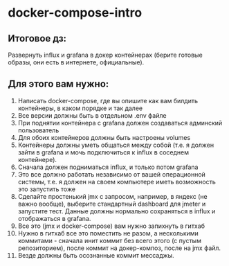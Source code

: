 # docker-compose-intro
## Итоговое дз:
Развернуть influx и grafana в докер контейнерах (берите готовые образы, они есть в интернете, официальные).
## Для этого вам нужно:
1) Написать docker-compose, где вы опишите как вам билдить контейнеры, в каком порядке и так далее
2) Все версии должны быть в отдельном .env файле
3) При поднятии контейнера с grafana должен создаваться админский пользователь
4) Для обоих контейнеров должны быть настроены volumes
5) Контейнеры должны уметь общаться между собой (т.е. я должен зайти в grafana и мочь подключиться к influx в соседнем контейнере).
6) Сначала должен подниматься influx, и только потом grafana 
7) Это все должно работать независимо от вашей операционной системы, т.е. я должен на своем компьютере иметь возможность это запустить тоже
8) Сделайте простенький jmx с запросом, например, в яндекс (не важно вообще), выберите стандартный dashboard для jmeter и запустите тест. Данные должны нормально сохраняться в influx и отображаться в grafana.
9) Все это (jmx и docker-compose) вам нужно запихнуть в гитхаб
10) Нужно в гитхаб все это поместить не разом, а несколькими коммитами - сначала инит коммит без всего этого (с пустым репозиторием), после коммит на докер-композ, после на jmx файл.
11) Везде должны быть осознанные коммит мессаджы.

